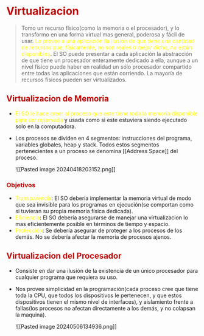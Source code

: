 # <span style="color:#c00000">Virtualizacion</span>
> Tomo un recurso físico(como la memoria o el procesador), y lo transformo en una forma virtual mas general, poderosa y fácil de usar.
> <span style="color:#ffff00">Le provee a una aplicación lla ilusión de que tiene una cantidad de recursos que, físicamente, no son reales o mejor dicho, no están disponibles</span>. 
> El SO puede presentar a cada aplicación la abstracción de que tiene un procesador enteramente dedicado a ella, aunque a un nivel físico puede haber en realidad un sólo procesador compartido entre todas las aplicaciones que están corriendo.
> La mayoría de recursos físicos pueden ser virtualizados.

## <span style="color:#c00000">Virtualizacion de Memoria</span>
-  <span style="color:#ffff00">El SO le hace creer al proceso que este tiene toda la memoria disponible para ser reservada</span> y usada como si este estuviera siendo ejecutado solo en la computadora.
- Los procesos se dividen en 4 segmentos: instrucciones del programa, variables globales, heap y stack. Todos estos segmentos pertenecientes a un proceso se denomina [[Address Space]] del proceso.

	![[Pasted image 20240418203152.png]]
### <span style="color:#c00000">Objetivos</span> 
- <span style="color:#ffff00">Transparencia</span>: El SO debería implementar la memoria virtual de modo que sea invisible para los programas en ejecución(se comportan como si tuvieran su propia memoria física dedicada).
- <span style="color:#ffff00">Eficiencia</span>: El SO debería asegurarse de manejar una virtualizacion lo mas eficientemente posible en términos de tiempo y espacio.
- <span style="color:#ffff00">Protección</span>: Se debería asegurar de proteger a los procesos de los demás. No se debería afectar la memoria de procesos ajenos.

## <span style="color:#c00000">Virtualizacion del Procesador</span> 
- Consiste en dar una ilusión de la existencia de un único procesador para cualquier programa que requiera su uso.
- Nos provee simplicidad en la programación(cada proceso cree que tiene toda la CPU, que todos los dispositivos le pertenecen, y que estos dispositivos tienen el mismo nivel de interfaces), y aislamiento frente a fallas(los procesos no afectan directamente a los demás, y no colapsan la maquina).

	![[Pasted image 20240506134936.png]]